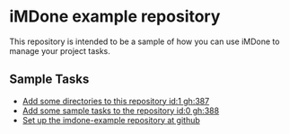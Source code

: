 iMDone example repository
====
This repository is intended to be a sample of how you can use iMDone to manage your project tasks.

Sample Tasks
----
- [Add some directories to this repository id:1 gh:387](#TODO:0)
- [Add some sample tasks to the repository id:0 gh:388](#TODO:30)
- [Set up the imdone-example repository at github](#DONE:0)
